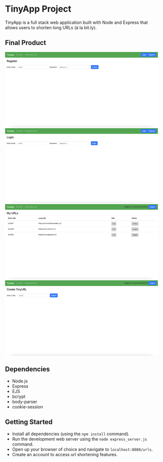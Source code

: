 # TinyApp Project

TinyApp is a full stack web application built with Node and Express that allows users to shorten long URLs (à la bit.ly).

## Final Product

!["Register Page"](https://github.com/JRam2022/tinyapp/blob/main/docs/Account-Creation-Page.png?raw=true)
!["Login Page"](https://github.com/JRam2022/tinyapp/blob/main/docs/Login-Page.png?raw=true)
!["My URLS Page"](https://github.com/JRam2022/tinyapp/blob/main/docs/My-URLS.png?raw=true)
!["URL Creation Page"](https://github.com/JRam2022/tinyapp/blob/main/docs/TinyURL-Creation.png?raw=true)


## Dependencies

- Node.js
- Express
- EJS
- bcrypt
- body-parser
- cookie-session


## Getting Started

- Install all dependencies (using the `npm install` command).
- Run the development web server using the `node express_server.js` command.
- Open up your browser of choice and navigate to `localhost:8080/urls`.
- Create an account to access url shortening features.